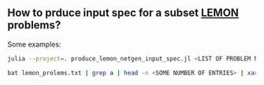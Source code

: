 ## How to prduce input spec for a subset [LEMON](https://lemon.cs.elte.hu/trac/lemon/wiki/MinCostFlowData) problems?

Some examples:

```sh
julia --project=. produce_lemon_netgen_input_spec.jl <LIST OF PROBLEM NAMES / PATHS> [-p <YOUR DATA DIRECTORY FOR DOWNLOADING>] [-o <SPEC FILE TO WRITE IN>]
```

```sh
bat lemon_prolems.txt | grep a | head -n <SOME NUMBER OF ENTRIES> | xargs julia --project=. produce_lemon_netgen_input_spec.jl -p /tmp/data -o ../small.inspec
```
